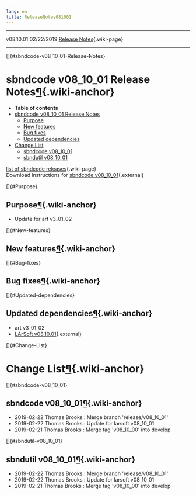 ```yaml
---
lang: en
title: ReleaseNotes081001
---
```


  ----------- ------------ -- -- ------------------------------------------------------
  v08.10.01   02/22/2019         [Release Notes](ReleaseNotes081001.html){.wiki-page}
  ----------- ------------ -- -- ------------------------------------------------------

[]{#sbndcode-v08_10_01-Release-Notes}

sbndcode v08\_10\_01 Release Notes[¶](#sbndcode-v08_10_01-Release-Notes){.wiki-anchor}
======================================================================================

-   **Table of contents**
-   [sbndcode v08\_10\_01 Release
    Notes](#sbndcode-v08_10_01-Release-Notes)
    -   [Purpose](#Purpose)
    -   [New features](#New-features)
    -   [Bug fixes](#Bug-fixes)
    -   [Updated dependencies](#Updated-dependencies)
-   [Change List](#Change-List)
    -   [sbndcode v08\_10\_01](#sbndcode-v08_10_01)
    -   [sbndutil v08\_10\_01](#sbndutil-v08_10_01)

[list of sbndcode
releases](List_of_SBND_code_releases.html){.wiki-page}\
Download instructions for [sbndcode
v08\_10\_01](http://scisoft.fnal.gov/scisoft/bundles/sbnd/v08_10_01/sbndcode-v08_10_01.html){.external}

[]{#Purpose}

Purpose[¶](#Purpose){.wiki-anchor}
----------------------------------

-   Update for art v3\_01\_02

[]{#New-features}

New features[¶](#New-features){.wiki-anchor}
--------------------------------------------

[]{#Bug-fixes}

Bug fixes[¶](#Bug-fixes){.wiki-anchor}
--------------------------------------

[]{#Updated-dependencies}

Updated dependencies[¶](#Updated-dependencies){.wiki-anchor}
------------------------------------------------------------

-   art v3\_01\_02
-   [LArSoft
    v08.10.01](https://cdcvs.fnal.gov/redmine/projects/larsoft/wiki/ReleaseNotes081001){.external}

[]{#Change-List}

Change List[¶](#Change-List){.wiki-anchor}
==========================================

[]{#sbndcode-v08_10_01}

sbndcode v08\_10\_01[¶](#sbndcode-v08_10_01){.wiki-anchor}
----------------------------------------------------------

-   2019-02-22 Thomas Brooks : Merge branch \'release/v08\_10\_01\'
-   2019-02-22 Thomas Brooks : Update for larsoft v08\_10\_01
-   2019-02-21 Thomas Brooks : Merge tag \'v08\_10\_00\' into develop

[]{#sbndutil-v08_10_01}

sbndutil v08\_10\_01[¶](#sbndutil-v08_10_01){.wiki-anchor}
----------------------------------------------------------

-   2019-02-22 Thomas Brooks : Merge branch \'release/v08\_10\_01\'
-   2019-02-22 Thomas Brooks : Update for larsoft v08\_10\_01
-   2019-02-21 Thomas Brooks : Merge tag \'v08\_10\_00\' into develop
